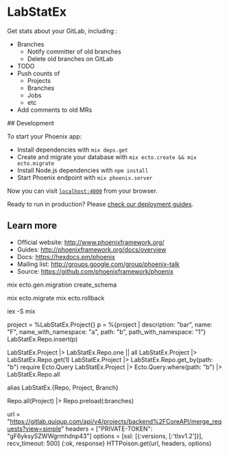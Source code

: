 # LabStatEx

Get stats about your GitLab, including :

* Branches
  * Notify committer of old branches
  * Delete old branches on GitLab
* TODO
* Push counts of
  * Projects
  * Branches
  * Jobs
  * etc
* Add comments to old MRs

## Development

To start your Phoenix app:

  * Install dependencies with `mix deps.get`
  * Create and migrate your database with `mix ecto.create && mix ecto.migrate`
  * Install Node.js dependencies with `npm install`
  * Start Phoenix endpoint with `mix phoenix.server`

Now you can visit [`localhost:4000`](http://localhost:4000) from your browser.

Ready to run in production? Please [check our deployment guides](http://www.phoenixframework.org/docs/deployment).

## Learn more

  * Official website: http://www.phoenixframework.org/
  * Guides: http://phoenixframework.org/docs/overview
  * Docs: https://hexdocs.pm/phoenix
  * Mailing list: http://groups.google.com/group/phoenix-talk
  * Source: https://github.com/phoenixframework/phoenix


mix ecto.gen.migration create_schema

mix ecto.migrate
mix ecto.rollback

iex -S mix


project = %LabStatEx.Project{}
p = %{project | description: "bar", name: "F", name_with_namespace: "a", path: "b", path_with_namespace: "1"}
LabStatEx.Repo.insert(p)

LabStatEx.Project |> LabStatEx.Repo.one || all
LabStatEx.Project |> LabStatEx.Repo.get(1)
LabStatEx.Project |> LabStatEx.Repo.get_by(path: "b")
require Ecto.Query
LabStatEx.Project |> Ecto.Query.where(path: "b") |> LabStatEx.Repo.all


alias LabStatEx.{Repo, Project, Branch}

Repo.all(Project) |> Repo.preload(:branches)


url = "https://gitlab.quiqup.com/api/v4/projects/backend%2FCoreAPI/merge_requests?view=simple"
headers = ["PRIVATE-TOKEN": "gF6yksySZWWgrmhdnp43"]
options = [ssl: [{:versions, [:'tlsv1.2']}], recv_timeout: 500]
{:ok, response} HTTPoison.get(url, headers, options)
